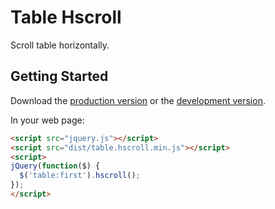 # Table Hscroll

Scroll table horizontally.

## Getting Started
Download the [production version][min] or the [development version][max].

[min]: https://raw.github.com/mkramb/table.hscroll/master/dist/table.hscroll.min.js
[max]: https://raw.github.com/mkramb/table.hscroll/master/dist/table.hscroll.js

In your web page:

```html
<script src="jquery.js"></script>
<script src="dist/table.hscroll.min.js"></script>
<script>
jQuery(function($) {
  $('table:first').hscroll();
});
</script>
```
